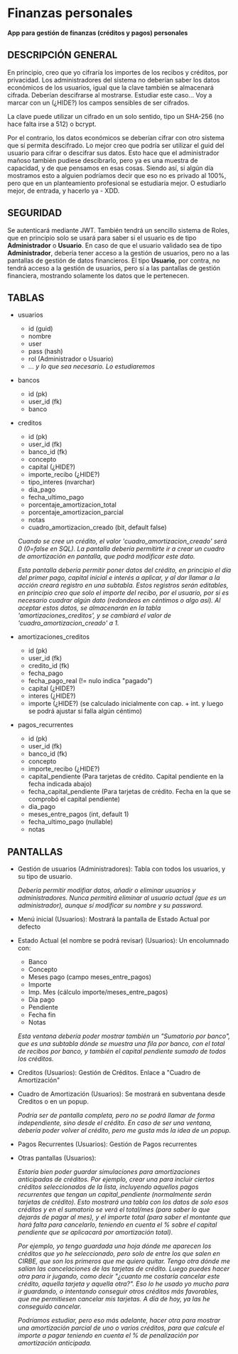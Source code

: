 # Finanzas personales
**App para gestión de finanzas (créditos y pagos) personales**

## DESCRIPCIÓN GENERAL ##
En principio, creo que yo cifraría los importes de los recibos y créditos, por privacidad. Los administradores del sistema no deberían saber los datos económicos de los usuarios, igual que la clave también se almacenará cifrada. Deberían descifrarse al mostrarse. Estudiar este caso... Voy a marcar con un (¿HIDE?) los campos sensibles de ser cifrados.

La clave puede utilizar un cifrado en un solo sentido, tipo un SHA-256 (no hace falta irse a 512) o bcrypt.

Por el contrario, los datos económicos se deberían cifrar con otro sistema que sí permita descifrado. Lo mejor creo que podría ser utilizar el guid del usuario para cifrar o descifrar sus datos. Esto hace que el administrador mañoso también pudiese descibrarlo, pero ya es una muestra de capacidad, y de que pensamos en esas cosas. Siendo así, si algún día mostramos esto a alguien podríamos decir que eso no es privado al 100%, pero que en un planteamiento profesional se estudiaría mejor. O estudiarlo mejor, de entrada, y hacerlo ya - XDD.

## SEGURIDAD ##
Se autenticará mediante JWT. También tendrá un sencillo sistema de Roles, que en principio solo se usará para saber si el usuario es de tipo **Administrador** o **Usuario**. En caso de que el usuario validado sea de tipo **Administrador**, debería tener acceso a la gestión de usuarios, pero no a las pantallas de gestión de datos financieros. El tipo **Usuario**, por contra, no tendrá acceso a la gestión de usuarios, pero sí a las pantallas de gestión financiera, mostrando solamente los datos que le pertenecen.

## TABLAS ##
- usuarios
  - id (guid)
  - nombre
  - user
  - pass (hash)
  - rol (Administrador o Usuario)
  - *... y lo que sea necesario. Lo estudiaremos*

- bancos
  - id (pk)
  - user_id (fk)
  - banco		
		
- creditos
  - id (pk)
  - user_id (fk)
  - banco_id (fk)
  - concepto
  - capital (¿HIDE?)
  - importe_recibo (¿HIDE?)
  - tipo_interes (nvarchar)
  - dia_pago
  - fecha_ultimo_pago
  - porcentaje_amortizacion_total
  - porcentaje_amortizacion_parcial
  - notas
  - cuadro_amortizacion_creado (bit, default false)
	
  *Cuando se cree un crédito, el valor 'cuadro_amortizacion_creado' será 0 (0=false en SQL). La pantalla debería permitirte ir a crear un cuadro de amortización en pantalla, que podrá modificar este dato.*
	
  *Esta pantalla debería permitir poner datos del crédito, en principio el día del primer pago, capital inicial e interés a aplicar, y al dar llamar a la acción creará registro en una subtabla. Estos registros serán editables, en principio creo que solo el importe del recibo, por el usuario, por si es necesario cuadrar algún dato (redondeos en céntimos o algo así). Al aceptar estos datos, se almacenarán en la tabla 'amortizaciones_creditos', y se cambiará el valor de 'cuadro_amortizacion_creado' a 1.*
	
- amortizaciones_creditos
  - id (pk)
  - user_id (fk)
  - credito_id (fk)
  - fecha_pago
  - fecha_pago_real (!= nulo indica "pagado")
  - capital (¿HIDE?)
  - interes (¿HIDE?)
  - importe (¿HIDE?) (se calculado inicialmente con cap. + int. y luego se podrá ajustar si falla algún céntimo)

- pagos_recurrentes
  - id (pk)
  - user_id (fk)
  - banco_id (fk)
  - concepto
  - importe_recibo (¿HIDE?)
  - capital_pendiente (Para tarjetas de crédito. Capital pendiente en la fecha indicada abajo)
  - fecha_capital_pendiente (Para tarjetas de crédito. Fecha en la que se comprobó el capital pendiente)
  - dia_pago
  - meses_entre_pagos (int, default 1)
  - fecha_ultimo_pago (nullable)
  - notas	
	
## PANTALLAS ##
- Gestión de usuarios (Administradores): Tabla con todos los usuarios, y su tipo de usuario.

  *Debería permitir modifiar datos, añadir o eliminar usuarios y administradores. Nunca permitirá eliminar al usuario actual (que es un administrador), aunque sí modificar su nombre y su password.*

- Menú inicial (Usuarios): Mostrará la pantalla de Estado Actual por defecto

- Estado Actual (el nombre se podrá revisar) (Usuarios): Un encolumnado con:
  - Banco
  - Concepto
  - Meses pago (campo meses_entre_pagos)
  - Importe
  - Imp. Mes (cálculo importe/meses_entre_pagos)
  - Dia pago
  - Pendiente
  - Fecha fin
  - Notas
	
  *Esta ventana debería poder mostrar también un "Sumatorio por banco", que es una subtabla dónde se muestra una fila por banco, con el total de recibos por banco, y también el capital pendiente sumado de todos los créditos.*
	
- Creditos (Usuarios): Gestión de Créditos. Enlace a "Cuadro de Amortización"
	
- Cuadro de Amortización (Usuarios): Se mostrará en subventana desde Creditos o en un popup.

  *Podría ser de pantalla completa, pero no se podrá llamar de forma independiente, sino desde el crédito. En caso de ser una ventana, debería poder volver al crédito, pero me gusta más la idea de un popup.*
	
- Pagos Recurrentes (Usuarios): Gestión de Pagos recurrentes

- Otras pantallas (Usuarios):

  *Estaría bien poder guardar simulaciones para amortizaciones anticipadas de créditos. Por ejemplo, crear una para incluir ciertos créditos seleccionados de la lista, incluyendo aquellos pagos recurrentes que tengan un capital_pendiente (normalmente serán tarjetas de crédito). Esto mostrará una tabla con los datos de solo esos créditos y en el sumatorio se verá el total/mes (para saber lo que dejarás de pagar al mes), y el importe total (para saber el montante que hará falta para cancelarlo, teniendo en cuenta el % sobre el capital pendiente que se aplicacará por amortización total).*

  *Por ejemplo, yo tengo guardada una hoja dónde me aparecen los créditos que yo he seleccionado, pero solo de entre los que salen en CIRBE, que son los primeros que me quiero quitar. Tengo otra dónde me salían las cancelaciones de las tarjetas de crédito. Luego puedes hacer otra para ir jugando, como decir "¿cuanto me costaría cancelar este crédito, aquella tarjeta y aquella otra?". Eso lo he usado yo mucho para ir guardando, o intentando conseguir otros créditos más favorables, que me permitiesen cancelar mis tarjetas. A día de hoy, ya las he conseguido cancelar.*
	
  *Podríamos estudiar, pero eso más adelante, hacer otra para mostrar una amortización parcial de uno o varios créditos, para que calcule el importe a pagar teniendo en cuenta el % de penalización por amortización anticipada.*

